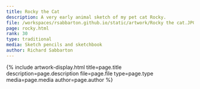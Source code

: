 ```yaml
---
title: Rocky the Cat
description: A very early animal sketch of my pet cat Rocky.
file: /workspaces/rsabbarton.github.io/static/artwork/Rocky the cat.JPG
page: rocky.html
rank: 30
type: traditional
media: Sketch pencils and sketchbook
author: Richard Sabbarton
---
```




{% include artwork-display.html title=page.title description=page.description file=page.file type=page.type media=page.media author=page.author %}